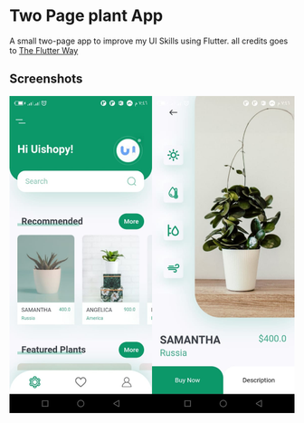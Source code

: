 # Two Page plant App

A small two-page app to improve my UI Skills using Flutter. all credits goes to [The Flutter Way](https://www.youtube.com/watch?v=LN668OAUrK4)

## Screenshots

![Photo of the app](app.jpg)

